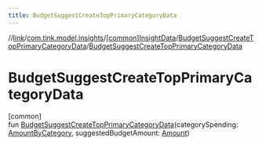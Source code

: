 ```yaml
---
title: BudgetSuggestCreateTopPrimaryCategoryData
---
```

//[link](../../../../index.html)/[com.tink.model.insights](../../index.html)/[[common]InsightData](../index.html)/[BudgetSuggestCreateTopPrimaryCategoryData](index.html)/[BudgetSuggestCreateTopPrimaryCategoryData](-budget-suggest-create-top-primary-category-data.html)



# BudgetSuggestCreateTopPrimaryCategoryData



[common]\
fun [BudgetSuggestCreateTopPrimaryCategoryData](-budget-suggest-create-top-primary-category-data.html)(categorySpending: [AmountByCategory](../../../com.tink.model.relations/[common]-amount-by-category/index.html), suggestedBudgetAmount: [Amount](../../../com.tink.model.misc/[common]-amount/index.html))




